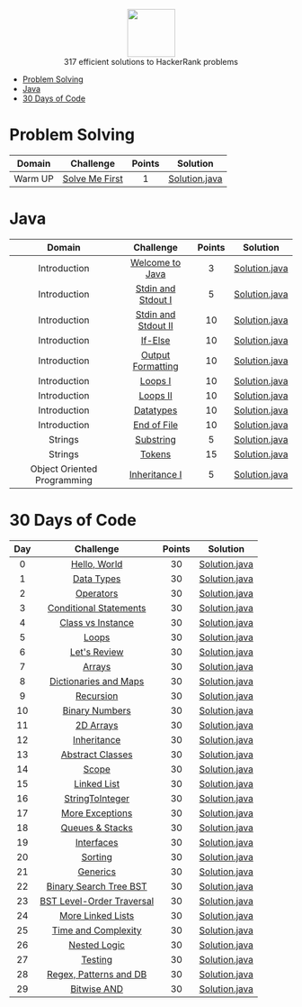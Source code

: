 <p align="center">
    <a href="https://www.hackerrank.com/alejandro_lopez1">
        <img height=85 src="https://d3keuzeb2crhkn.cloudfront.net/hackerrank/assets/styleguide/logo_wordmark-f5c5eb61ab0a154c3ed9eda24d0b9e31.svg">
    </a>
    <br>317 efficient solutions to HackerRank problems
</p>

* [Problem Solving](#Problem-Solving)
* [Java](#Java)
* [30 Days of Code](#30-days-of-code)


# Problem Solving

| Domain |                                                Challenge                                                | Points |                                                                                   Solution                                                                                  |
|:---:|:-------------------------------------------------------------------------------------------------------:|:------:|:---------------------------------------------------------------------------------------------------------------------------------------------------------------------------:|
|  Warm UP  | [Solve Me First](https://www.hackerrank.com/challenges/solve-me-first)                                    |   1   | [Solution.java](https://github.com/alpz13/Java-Portfolio/blob/refactorHack/HackerRankR/ProblemSolving/WarmUp/SolveMeFirst.java)                       |


# Java

| Domain |                                                Challenge                                                | Points |                                                                                   Solution                                                                                  |
|:---:|:-------------------------------------------------------------------------------------------------------:|:------:|:---------------------------------------------------------------------------------------------------------------------------------------------------------------------------:|
|  Introduction  | [Welcome to Java](https://www.hackerrank.com/challenges/welcome-to-java/problem)                                    |   3   | [Solution.java](https://github.com/alpz13/Java-Portfolio/blob/refactorHack/HackerRankR/Java/Introduction/Welcome.java)                       |
|  Introduction  | [Stdin and Stdout I](https://www.hackerrank.com/challenges/java-stdin-and-stdout-1/problem)                                    |   5   | [Solution.java](https://github.com/alpz13/Java-Portfolio/blob/refactorHack/HackerRankR/Java/Introduction/StdInOut.java)                       |
|  Introduction  | [Stdin and Stdout II](https://www.hackerrank.com/challenges/java-stdin-stdout/problem)                                    |   10   | [Solution.java](https://github.com/alpz13/Java-Portfolio/blob/refactorHack/HackerRankR/Java/Introduction/StdInOut2.java)                       |
|  Introduction  | [If-Else](https://www.hackerrank.com/challenges/java-if-else/problem)                                    |   10   | [Solution.java](https://github.com/alpz13/Java-Portfolio/blob/refactorHack/HackerRankR/Java/Introduction/IfElse.java)                       |
|  Introduction  | [Output Formatting](https://www.hackerrank.com/challenges/java-output-formatting/problem)                                    |   10   | [Solution.java](https://github.com/alpz13/Java-Portfolio/blob/refactorHack/HackerRankR/Java/Introduction/OutputFormatting.java)                       |
|  Introduction  | [Loops I](https://www.hackerrank.com/challenges/java-loops-i/problem)                                    |   10   | [Solution.java](https://github.com/alpz13/Java-Portfolio/blob/refactorHack/HackerRankR/Java/Introduction/LoopsI.java)                       |
|  Introduction  | [Loops II](https://www.hackerrank.com/challenges/java-loops/problem)                                    |   10   | [Solution.java](https://github.com/alpz13/Java-Portfolio/blob/refactorHack/HackerRankR/Java/Introduction/LoopsII.java)                       |
|  Introduction  | [Datatypes](https://www.hackerrank.com/challenges/java-datatypes/problem)                                    |   10   | [Solution.java](https://github.com/alpz13/Java-Portfolio/blob/refactorHack/HackerRankR/Java/Introduction/DataTypes.java)                       |
|  Introduction  | [End of File](https://www.hackerrank.com/challenges/java-end-of-file/problem)                                    |   10   | [Solution.java](https://github.com/alpz13/Java-Portfolio/blob/refactorHack/HackerRankR/Java/Introduction/EndOfFile.java)
|  Strings  | [Substring](https://www.hackerrank.com/challenges/java-substring/problem)                                    |   5   | [Solution.java](https://github.com/alpz13/Java-Portfolio/blob/refactorHack/HackerRankR/Java/Strings/Substring.java)
|  Strings  | [Tokens](https://www.hackerrank.com/challenges/java-string-tokens/problem)                                    |   15   | [Solution.java](https://github.com/alpz13/Java-Portfolio/blob/refactorHack/HackerRankR/Java/Strings/Tokens.java)
|  Object Oriented Programming  | [Inheritance I](https://www.hackerrank.com/challenges/java-inheritance-1/problem)                                    |   5   | [Solution.java](https://github.com/alpz13/Java-Portfolio/blob/refactorHack/HackerRankR/Java/ObjectOrientedProgramming/Bird.java)



# 30 Days of Code

| Day |                                                Challenge                                                | Points |                                                                                   Solution                                                                                  |
|:---:|:-------------------------------------------------------------------------------------------------------:|:------:|:---------------------------------------------------------------------------------------------------------------------------------------------------------------------------:|
|  0  | [Hello, World](https://www.hackerrank.com/challenges/30-hello-world)                                    |   30   | [Solution.java](https://github.com/alpz13/Java-Portfolio/blob/refactorHack/HackerRankR/30DaysOfCode/Day00/HelloWorld.java)                       |
|  1  | [Data Types](https://www.hackerrank.com/challenges/30-data-types)                                       |   30   | [Solution.java](https://github.com/alpz13/Java-Portfolio/blob/refactorHack/HackerRankR/30DaysOfCode/Day01/DataTypes.java) 
|  2  | [Operators](https://www.hackerrank.com/challenges/30-operators)                                       |   30   | [Solution.java](https://github.com/alpz13/Java-Portfolio/blob/refactorHack/HackerRankR/30DaysOfCode/Day02/Operators.java) 
|  3  | [Conditional Statements](https://www.hackerrank.com/challenges/30-conditional-statements/)                                       |   30   | [Solution.java](https://github.com/alpz13/Java-Portfolio/blob/refactorHack/HackerRankR/30DaysOfCode/Day03/ConditionalStatements.java) 
|  4  | [Class vs Instance](https://www.hackerrank.com/challenges/30-class-vs-instance)                                       |   30   | [Solution.java](https://github.com/alpz13/Java-Portfolio/blob/refactorHack/HackerRankR/30DaysOfCode/Day04/) 
|  5  | [Loops](https://www.hackerrank.com/challenges/30-loops)                                       |   30   | [Solution.java](https://github.com/alpz13/Java-Portfolio/blob/refactorHack/HackerRankR/30DaysOfCode/Day05/Loops.java) 
|  6  | [Let's Review](https://www.hackerrank.com/challenges/30-review-loop)                                       |   30   | [Solution.java](https://github.com/alpz13/Java-Portfolio/blob/refactorHack/HackerRankR/30DaysOfCode/Day06/LetsReview.java)
|  7  | [Arrays](https://www.hackerrank.com/challenges/30-arrays)                                       |   30   | [Solution.java](https://github.com/alpz13/Java-Portfolio/blob/refactorHack/HackerRankR/30DaysOfCode/Day07/Arrays.java) 
|  8  | [Dictionaries and Maps](https://www.hackerrank.com/challenges/30-dictionaries-and-maps)                                       |   30   | [Solution.java](https://github.com/alpz13/Java-Portfolio/blob/refactorHack/HackerRankR/30DaysOfCode/Day08/DictionariesAndMaps.java) 
|  9  | [Recursion](https://www.hackerrank.com/challenges/30-recursion)                                       |   30   | [Solution.java](https://github.com/alpz13/Java-Portfolio/blob/refactorHack/HackerRankR/30DaysOfCode/Day09/Recursion3.java) 
|  10  | [Binary Numbers](https://www.hackerrank.com/challenges/30-binary-numbers)                                       |   30   | [Solution.java](https://github.com/alpz13/Java-Portfolio/blob/refactorHack/HackerRankR/30DaysOfCode/Day10/BinaryNumber.java) 
|  11  | [2D Arrays](https://www.hackerrank.com/challenges/30-2d-arrays)                                       |   30   | [Solution.java](https://github.com/alpz13/Java-Portfolio/blob/refactorHack/HackerRankR/30DaysOfCode/Day11/TwoDArrays.java) 
|  12  | [Inheritance](https://www.hackerrank.com/challenges/30-inheritance)                                       |   30   | [Solution.java](https://github.com/alpz13/Java-Portfolio/blob/refactorHack/HackerRankR/30DaysOfCode/Day12/) 
|  13  | [Abstract Classes](https://www.hackerrank.com/challenges/30-abstract-classes)                                       |   30   | [Solution.java](https://github.com/alpz13/Java-Portfolio/blob/refactorHack/HackerRankR/30DaysOfCode/Day13/) 
|  14  | [Scope](https://www.hackerrank.com/challenges/30-scope)                                       |   30   | [Solution.java](https://github.com/alpz13/Java-Portfolio/blob/refactorHack/HackerRankR/30DaysOfCode/Day14/) 
|  15  | [Linked List](https://www.hackerrank.com/challenges/30-linked-list)                                       |   30   | [Solution.java](https://github.com/alpz13/Java-Portfolio/blob/refactorHack/HackerRankR/30DaysOfCode/Day15/) 
|  16  | [StringToInteger](https://www.hackerrank.com/challenges/30-exceptions-string-to-integer)                                       |   30   | [Solution.java](https://github.com/alpz13/Java-Portfolio/blob/refactorHack/HackerRankR/30DaysOfCode/Day16/StringToInteger.java) 
|  17  | [More Exceptions](https://www.hackerrank.com/challenges/30-more-exceptions)                                       |   30   | [Solution.java](https://github.com/alpz13/Java-Portfolio/blob/refactorHack/HackerRankR/30DaysOfCode/Day17/) 
|  18  | [Queues & Stacks](https://www.hackerrank.com/challenges/30-queues-stacks)                                       |   30   | [Solution.java](https://github.com/alpz13/Java-Portfolio/blob/refactorHack/HackerRankR/30DaysOfCode/Day18/QueueStacks.java)  
|  19  | [Interfaces](https://www.hackerrank.com/challenges/30-interfaces)                                       |   30   | [Solution.java](https://github.com/alpz13/Java-Portfolio/blob/refactorHack/HackerRankR/30DaysOfCode/Day19/Interfaces.java) 
|  20  | [Sorting](https://www.hackerrank.com/challenges/30-sorting)                                       |   30   | [Solution.java](https://github.com/alpz13/Java-Portfolio/blob/refactorHack/HackerRankR/30DaysOfCode/Day20/Sorting.java) 
|  21  | [Generics](https://www.hackerrank.com/challenges/30-generics)                                       |   30   | [Solution.java](https://github.com/alpz13/Java-Portfolio/blob/refactorHack/HackerRankR/30DaysOfCode/Day21/Generics.java) 
|  22  | [Binary Search Tree BST](https://www.hackerrank.com/challenges/30-binary-search-trees)                                       |   30   | [Solution.java](https://github.com/alpz13/Java-Portfolio/blob/refactorHack/HackerRankR/30DaysOfCode/Day22/Solution.java) 
|  23  | [BST Level-Order Traversal](https://www.hackerrank.com/challenges/30-binary-trees)                                       |   30   | [Solution.java](https://github.com/alpz13/Java-Portfolio/blob/refactorHack/HackerRankR/30DaysOfCode/Day23/Solution.java) 
|  24  | [More Linked Lists](https://www.hackerrank.com/challenges/30-linked-list-deletion)                                       |   30   | [Solution.java](https://github.com/alpz13/Java-Portfolio/blob/refactorHack/HackerRankR/30DaysOfCode/Day24/Solution.java) 
|  25  | [Time and Complexity](https://www.hackerrank.com/challenges/30-running-time-and-complexity)                                       |   30   | [Solution.java](https://github.com/alpz13/Java-Portfolio/blob/refactorHack/HackerRankR/30DaysOfCode/Day25/Solution.java) 
|  26  | [Nested Logic](https://www.hackerrank.com/challenges/30-nested-logic)                                       |   30   | [Solution.java](https://github.com/alpz13/Java-Portfolio/blob/refactorHack/HackerRankR/30DaysOfCode/Day26/Solution.java) 
|  27  | [Testing](https://www.hackerrank.com/challenges/30-testing)                                       |   30   | [Solution.java](https://github.com/alpz13/Java-Portfolio/blob/refactorHack/HackerRankR/30DaysOfCode/Day27/Solution.java) 
|  28  | [Regex, Patterns and DB](https://www.hackerrank.com/challenges/30-regex-patterns)                                       |   30   | [Solution.java](https://github.com/alpz13/Java-Portfolio/blob/refactorHack/HackerRankR/30DaysOfCode/Day28/Solution.java) 
|  29  | [Bitwise AND](https://www.hackerrank.com/challenges/30-bitwise-and)                                       |   30   | [Solution.java](https://github.com/alpz13/Java-Portfolio/blob/refactorHack/HackerRankR/30DaysOfCode/Day29/Solution.java) 